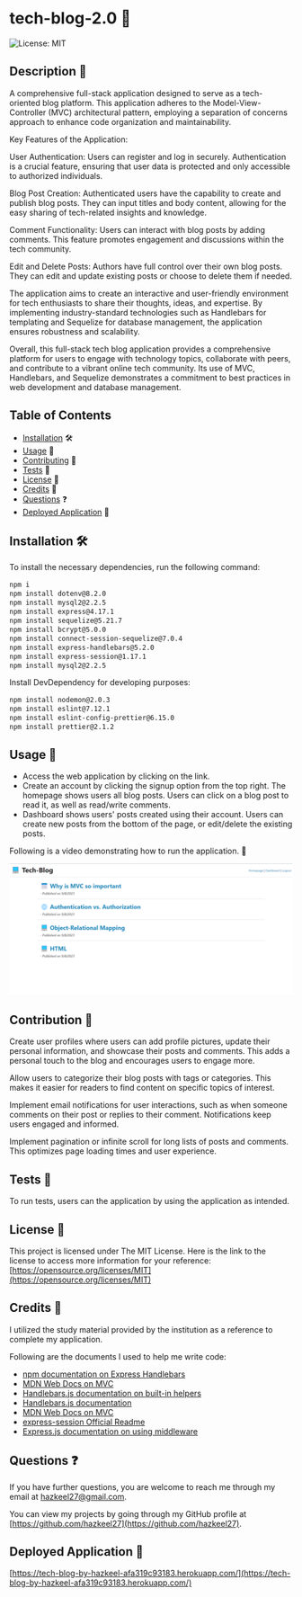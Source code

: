 # tech-blog-2.0 📝

![License: MIT](https://img.shields.io/badge/License-MIT-yellow.svg)

## Description 📄

A comprehensive full-stack application designed to serve as a tech-oriented blog platform. This application adheres to the Model-View-Controller (MVC) architectural pattern, employing a separation of concerns approach to enhance code organization and maintainability.

Key Features of the Application:

User Authentication: Users can register and log in securely. Authentication is a crucial feature, ensuring that user data is protected and only accessible to authorized individuals.

Blog Post Creation: Authenticated users have the capability to create and publish blog posts. They can input titles and body content, allowing for the easy sharing of tech-related insights and knowledge.

Comment Functionality: Users can interact with blog posts by adding comments. This feature promotes engagement and discussions within the tech community.

Edit and Delete Posts: Authors have full control over their own blog posts. They can edit and update existing posts or choose to delete them if needed.

The application aims to create an interactive and user-friendly environment for tech enthusiasts to share their thoughts, ideas, and expertise. By implementing industry-standard technologies such as Handlebars for templating and Sequelize for database management, the application ensures robustness and scalability.

Overall, this full-stack tech blog application provides a comprehensive platform for users to engage with technology topics, collaborate with peers, and contribute to a vibrant online tech community. Its use of MVC, Handlebars, and Sequelize demonstrates a commitment to best practices in web development and database management.

## Table of Contents

- [Installation](#installation) 🛠️
- [Usage](#usage) 📘
- [Contributing](#contributing) 🤝
- [Tests](#tests) 🧪
- [License](#license) 📜
- [Credits](#credits) 🙏
- [Questions](#questions) ❓
- [Deployed Application](#link) 🚀

## <a name="installation"></a>Installation 🛠️

To install the necessary dependencies, run the following command:

```
npm i
npm install dotenv@8.2.0
npm install mysql2@2.2.5
npm install express@4.17.1
npm install sequelize@5.21.7
npm install bcrypt@5.0.0
npm install connect-session-sequelize@7.0.4
npm install express-handlebars@5.2.0
npm install express-session@1.17.1
npm install mysql2@2.2.5
```

Install DevDependency for developing purposes:

```
npm install nodemon@2.0.3
npm install eslint@7.12.1
npm install eslint-config-prettier@6.15.0
npm install prettier@2.1.2
```

## <a name="usage"></a>Usage 📘

- Access the web application by clicking on the link.
- Create an account by clicking the signup option from the top right.
The homepage shows users all blog posts. Users can click on a blog post to read it, as well as read/write comments.
- Dashboard shows users' posts created using their account. Users can create new posts from the bottom of the page, or edit/delete the existing posts.

Following is a video demonstrating how to run the application. 🎥

[![Video Demo](./images/tech-blog-screen-shot.png)](https://drive.google.com/file/d/1T_v1RHtMZc6BKIroheJJ1suqVkNPfy0v/view)

## <a name="contributing"></a>Contribution 🤝

Create user profiles where users can add profile pictures, update their personal information, and showcase their posts and comments. This adds a personal touch to the blog and encourages users to engage more.

Allow users to categorize their blog posts with tags or categories. This makes it easier for readers to find content on specific topics of interest.

Implement email notifications for user interactions, such as when someone comments on their post or replies to their comment. Notifications keep users engaged and informed.

Implement pagination or infinite scroll for long lists of posts and comments. This optimizes page loading times and user experience.

## <a name="tests"></a>Tests 🧪

To run tests, users can the application by using the application as intended.

## <a name="license"></a>License 📜

This project is licensed under The MIT License. Here is the link to the license to access more information for your reference: [https://opensource.org/licenses/MIT](https://opensource.org/licenses/MIT)

## <a name="credits"></a>Credits 🙏

I utilized the study material provided by the institution as a reference to complete my application.

Following are the documents I used to help me write code:

- [npm documentation on Express Handlebars](https://www.npmjs.com/package/express-handlebars)
- [MDN Web Docs on MVC](https://developer.mozilla.org/en-US/docs/Glossary/MVC)
- [Handlebars.js documentation on built-in helpers](https://handlebarsjs.com/guide/builtin-helpers.html#if)
- [Handlebars.js documentation](https://handlebarsjs.com/guide/#what-is-handlebars)
- [MDN Web Docs on MVC](https://developer.mozilla.org/en-US/docs/Glossary/MVC)
- [express-session Official Readme](https://github.com/expressjs/session#cookie)
- [Express.js documentation on using middleware](https://expressjs.com/en/guide/using-middleware.html)

## <a name="questions"></a>Questions ❓

If you have further questions, you are welcome to reach me through my email at hazkeel27@gmail.com.

You can view my projects by going through my GitHub profile at [https://github.com/hazkeel27](https://github.com/hazkeel27).

## <a name="link"></a>Deployed Application 🚀

[https://tech-blog-by-hazkeel-afa319c93183.herokuapp.com/](https://tech-blog-by-hazkeel-afa319c93183.herokuapp.com/)
